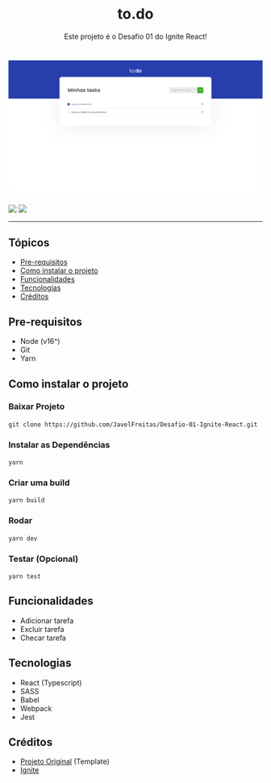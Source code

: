 
<h1 align="center">to.<strong>do</strong></h1>
<p align="center">Este projeto é o Desafio 01 do Ignite React!</p>
<h1 align="center">
  <img alt="Tela inicial da aplidação to.do" title="#to-do" src="https://github.com/JavelFreitas/Desafio-01-Ignite-React/blob/main/assets/TelaInicial.PNG" />
</h1>
<img src="https://img.shields.io/apm/l/vim-mode"/>
<img src="https://img.shields.io/npm/types/typescript?color=blue&label=language"/>
<hr>
<h2>Tópicos</h2>

* [Pre-requisitos](#pre-requisitos)
* [Como instalar o projeto](#instalar-projeto)
* [Funcionalidades](#funcionalidades)
* [Tecnologias](#tecnologias)
* [Créditos](#creditos)

<h2 id="pre-requisitos">Pre-requisitos</h2>

* Node (v16^)
* Git
* Yarn

<h2 id="instalar-projeto">Como instalar o projeto</h2>
<h3>
Baixar Projeto 
</h3>

```
git clone https://github.com/JavelFreitas/Desafio-01-Ignite-React.git
```
<h3>
Instalar as Dependências 
</h3>

```
yarn
```
<h3>
Criar uma build 
</h3>

```
yarn build
```
<h3>
Rodar 
</h3>

```
yarn dev
```
<h3>
Testar (Opcional) 
</h3>

```
yarn test
```
<h2 id="funcionalidades">Funcionalidades</h2>

* Adicionar tarefa
* Excluir tarefa
* Checar tarefa
<h2 id="tecnologias">Tecnologias</h2>

* React (Typescript)
* SASS
* Babel
* Webpack
* Jest

<h2 id="creditos">Créditos</h2>

* [Projeto Original](https://github.com/rocketseat-education/ignite-template-reactjs-conceitos-do-react) (Template)
* [Ignite](https://rocketseat.com.br/ignite)